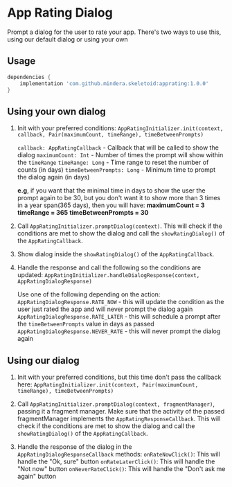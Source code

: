 # App Rating Dialog

Prompt a dialog for the user to rate your app. There's two ways to use this, using our default dialog or using your own

## Usage

```groovy
dependencies {
    implementation 'com.github.mindera.skeletoid:apprating:1.0.0'
}
```

## Using your own dialog

1. Init with your preferred conditions:
	`AppRatingInitializer.init(context, callback, Pair(maximumCount, timeRange), timeBetweenPrompts)`

	`callback: AppRatingCallback` - Callback that will be called to show the dialog
	`maximumCount: Int` - Number of times the prompt will show within the `timeRange`
	`timeRange: Long` - Time range to reset the number of counts (in days)
	`timeBetweenPrompts: Long` - Minimum time to prompt the dialog again (in days)

	**e.g**, if you want that the minimal time in days to show the user the prompt again to be 30, but you don't want it to show more than 3 times in a year span(365 days), then you will have:
		**maximumCount = 3**
		**timeRange = 365**
		**timeBetweenPrompts = 30**

2. Call `AppRatingInitializer.promptDialog(context)`. This will check if the conditions are met to show the dialog and call the `showRatingDialog()` of the `AppRatingCallback`.
3. Show dialog inside the `showRatingDialog()` of the `AppRatingCallback`.
4. Handle the response and call the following so the conditions are updated:
`AppRatingInitializer.handleDialogResponse(context, AppRatingDialogResponse)`

	Use one of the following depending on the action:
	`AppRatingDialogResponse.RATE_NOW` - this will update the condition as the user just rated the app and will never prompt the dialog again
	`AppRatingDialogResponse.RATE_LATER` - this will schedule a prompt after the `timeBetweenPrompts` value in days as passed
	`AppRatingDialogResponse.NEVER_RATE` - this will never prompt the dialog again

## Using our dialog

1. Init with your preferred conditions, but this time don't pass the callback here:
	`AppRatingInitializer.init(context, Pair(maximumCount, timeRange), timeBetweenPrompts)`

2. Call `AppRatingInitializer.promptDialog(context, fragmentManager)`, passing it a fragment manager. Make sure that the activity of the passed fragmentManager implements the `AppRatingResponseCallback`. This will check if the conditions are met to show the dialog and call the `showRatingDialog()` of the `AppRatingCallback`.

3. Handle the response of the dialog in the `AppRatingDialogResponseCallback` methods:
	`onRateNowClick()`: This will handle the "Ok, sure" button
	`onRateLaterClick()`: This will handle the "Not now" button
	`onNeverRateClick()`: This will handle the "Don't ask me again" button